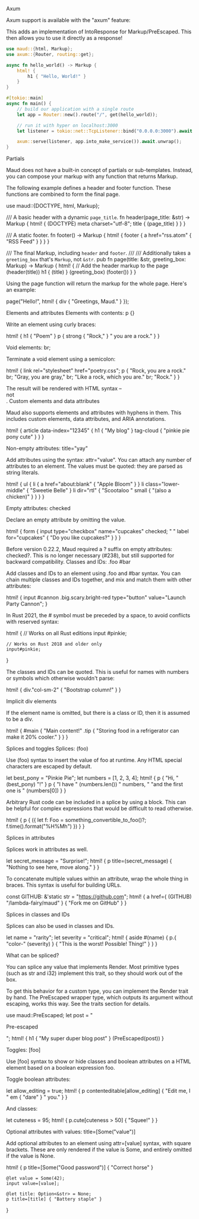 
Axum

Axum support is available with the "axum" feature:

This adds an implementation of IntoResponse for Markup/PreEscaped<String>. This then allows you to use it directly as a response!

```rs
use maud::{html, Markup};
use axum::{Router, routing::get};

async fn hello_world() -> Markup {
    html! {
        h1 { "Hello, World!" }
    }
}

#[tokio::main]
async fn main() {
    // build our application with a single route
    let app = Router::new().route("/", get(hello_world));

    // run it with hyper on localhost:3000
    let listener = tokio::net::TcpListener::bind("0.0.0.0:3000").await.unwrap();

    axum::serve(listener, app.into_make_service()).await.unwrap();
}
```

Partials

Maud does not have a built-in concept of partials or sub-templates. Instead, you can compose your markup with any function that returns Markup.

The following example defines a header and footer function. These functions are combined to form the final page.

use maud::{DOCTYPE, html, Markup};

/// A basic header with a dynamic `page_title`.
fn header(page_title: &str) -> Markup {
    html! {
        (DOCTYPE)
        meta charset="utf-8";
        title { (page_title) }
    }
}

/// A static footer.
fn footer() -> Markup {
    html! {
        footer {
            a href="rss.atom" { "RSS Feed" }
        }
    }
}

/// The final Markup, including `header` and `footer`.
///
/// Additionally takes a `greeting_box` that's `Markup`, not `&str`.
pub fn page(title: &str, greeting_box: Markup) -> Markup {
    html! {
        // Add the header markup to the page
        (header(title))
        h1 { (title) }
        (greeting_box)
        (footer())
    }
}

Using the page function will return the markup for the whole page. Here's an example:

page("Hello!", html! {
    div { "Greetings, Maud." }
});




Elements and attributes
Elements with contents: p {}

Write an element using curly braces:

html! {
    h1 { "Poem" }
    p {
        strong { "Rock," }
        " you are a rock."
    }
}

Void elements: br;

Terminate a void element using a semicolon:

html! {
    link rel="stylesheet" href="poetry.css";
    p {
        "Rock, you are a rock."
        br;
        "Gray, you are gray,"
        br;
        "Like a rock, which you are."
        br;
        "Rock."
    }
}

The result will be rendered with HTML syntax – <br> not <br />.
Custom elements and data attributes

Maud also supports elements and attributes with hyphens in them. This includes custom elements, data attributes, and ARIA annotations.

html! {
    article data-index="12345" {
        h1 { "My blog" }
        tag-cloud { "pinkie pie pony cute" }
    }
}

Non-empty attributes: title="yay"

Add attributes using the syntax: attr="value". You can attach any number of attributes to an element. The values must be quoted: they are parsed as string literals.

html! {
    ul {
        li {
            a href="about:blank" { "Apple Bloom" }
        }
        li class="lower-middle" {
            "Sweetie Belle"
        }
        li dir="rtl" {
            "Scootaloo "
            small { "(also a chicken)" }
        }
    }
}

Empty attributes: checked

Declare an empty attribute by omitting the value.

html! {
    form {
        input type="checkbox" name="cupcakes" checked;
        " "
        label for="cupcakes" { "Do you like cupcakes?" }
    }
}

Before version 0.22.2, Maud required a ? suffix on empty attributes: checked?. This is no longer necessary (#238), but still supported for backward compatibility.
Classes and IDs: .foo #bar

Add classes and IDs to an element using .foo and #bar syntax. You can chain multiple classes and IDs together, and mix and match them with other attributes:

html! {
    input #cannon .big.scary.bright-red type="button" value="Launch Party Cannon";
}

In Rust 2021, the # symbol must be preceded by a space, to avoid conflicts with reserved syntax:

html! {
    // Works on all Rust editions
    input #pinkie;

    // Works on Rust 2018 and older only
    input#pinkie;
}

The classes and IDs can be quoted. This is useful for names with numbers or symbols which otherwise wouldn't parse:

html! {
    div."col-sm-2" { "Bootstrap column!" }
}

Implicit div elements

If the element name is omitted, but there is a class or ID, then it is assumed to be a div.

html! {
    #main {
        "Main content!"
        .tip { "Storing food in a refrigerator can make it 20% cooler." }
    }
}


Splices and toggles
Splices: (foo)

Use (foo) syntax to insert the value of foo at runtime. Any HTML special characters are escaped by default.

let best_pony = "Pinkie Pie";
let numbers = [1, 2, 3, 4];
html! {
    p { "Hi, " (best_pony) "!" }
    p {
        "I have " (numbers.len()) " numbers, "
        "and the first one is " (numbers[0])
    }
}

Arbitrary Rust code can be included in a splice by using a block. This can be helpful for complex expressions that would be difficult to read otherwise.

html! {
    p {
        ({
            let f: Foo = something_convertible_to_foo()?;
            f.time().format("%H%Mh")
        })
    }
}

Splices in attributes

Splices work in attributes as well.

let secret_message = "Surprise!";
html! {
    p title=(secret_message) {
        "Nothing to see here, move along."
    }
}

To concatenate multiple values within an attribute, wrap the whole thing in braces. This syntax is useful for building URLs.

const GITHUB: &'static str = "https://github.com";
html! {
    a href={ (GITHUB) "/lambda-fairy/maud" } {
        "Fork me on GitHub"
    }
}

Splices in classes and IDs

Splices can also be used in classes and IDs.

let name = "rarity";
let severity = "critical";
html! {
    aside #(name) {
        p.{ "color-" (severity) } { "This is the worst! Possible! Thing!" }
    }
}

What can be spliced?

You can splice any value that implements Render. Most primitive types (such as str and i32) implement this trait, so they should work out of the box.

To get this behavior for a custom type, you can implement the Render trait by hand. The PreEscaped wrapper type, which outputs its argument without escaping, works this way. See the traits section for details.

use maud::PreEscaped;
let post = "<p>Pre-escaped</p>";
html! {
    h1 { "My super duper blog post" }
    (PreEscaped(post))
}

Toggles: [foo]

Use [foo] syntax to show or hide classes and boolean attributes on a HTML element based on a boolean expression foo.

Toggle boolean attributes:

let allow_editing = true;
html! {
    p contenteditable[allow_editing] {
        "Edit me, I "
        em { "dare" }
        " you."
    }
}

And classes:

let cuteness = 95;
html! {
    p.cute[cuteness > 50] { "Squee!" }
}

Optional attributes with values: title=[Some("value")]

Add optional attributes to an element using attr=[value] syntax, with square brackets. These are only rendered if the value is Some<T>, and entirely omitted if the value is None.

html! {
    p title=[Some("Good password")] { "Correct horse" }

    @let value = Some(42);
    input value=[value];

    @let title: Option<&str> = None;
    p title=[title] { "Battery staple" }
}

